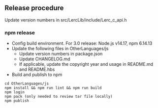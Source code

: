 ## Release procedure

Update version numbers in src/LercLib/include/Lerc_c_api.h

### npm release

- Config build environment. For 3.0 release: Node.js v14.17, npm 6.14.13
- Update the following files in OtherLanguages/js
  - Update version numbers in package.json
  - Update CHANGELOG.md
  - If applicable, update the copyright year and usage in README.md and README.hbs
- Build and publish to npm

```
cd OtherLanguages/js
npm install && npm run lint && npm run build
npm login
npm pack (only needed to review tar file locally)
npm publish
```
